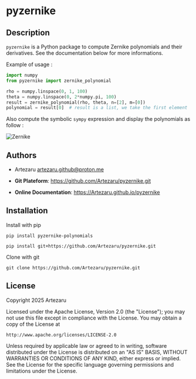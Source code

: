 # pyzernike

## Description

`pyzernike` is a Python package to compute Zernike polynomials and their derivatives. 
See the documentation below for more informations.

Example of usage :

```python
import numpy
from pyzernike import zernike_polynomial

rho = numpy.linspace(0, 1, 100)
theta = numpy.linspace(0, 2*numpy.pi, 100)
result = zernike_polynomial(rho, theta, n=[2], m=[0])
polynomial = result[0]  # result is a list, we take the first element
```

Also compute the symbolic `sympy` expression and display the polynomials as follow :

![Zernike](https://raw.githubusercontent.com/Artezaru/pyzernike/master/resources/zernike_display.png)

## Authors

- Artezaru <artezaru.github@proton.me>

- **Git Plateform**: https://github.com/Artezaru/pyzernike.git
- **Online Documentation**: https://Artezaru.github.io/pyzernike

## Installation

Install with pip

```
pip install pyzernike-polynomials
```

```
pip install git+https://github.com/Artezaru/pyzernike.git
```

Clone with git

```
git clone https://github.com/Artezaru/pyzernike.git
```

## License

Copyright 2025 Artezaru

Licensed under the Apache License, Version 2.0 (the "License");
you may not use this file except in compliance with the License.
You may obtain a copy of the License at

    http://www.apache.org/licenses/LICENSE-2.0

Unless required by applicable law or agreed to in writing, software
distributed under the License is distributed on an "AS IS" BASIS,
WITHOUT WARRANTIES OR CONDITIONS OF ANY KIND, either express or implied.
See the License for the specific language governing permissions and
limitations under the License.
